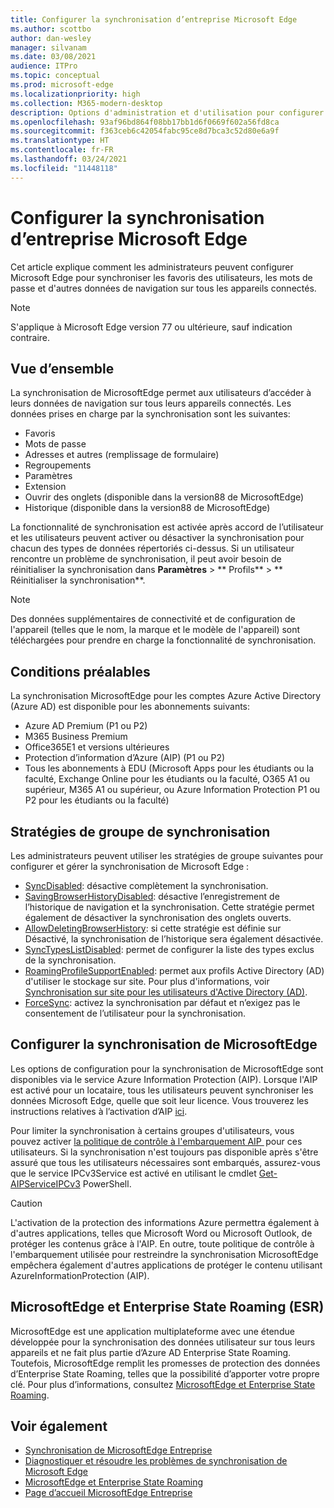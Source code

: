 ```yaml
---
title: Configurer la synchronisation d’entreprise Microsoft Edge
ms.author: scottbo
author: dan-wesley
manager: silvanam
ms.date: 03/08/2021
audience: ITPro
ms.topic: conceptual
ms.prod: microsoft-edge
ms.localizationpriority: high
ms.collection: M365-modern-desktop
description: Options d'administration et d'utilisation pour configurer Microsoft Edge afin de synchroniser les favoris, les mots de passe et d'autres données du navigateur.
ms.openlocfilehash: 93af96bd864f08bb17bb1d6f0669f602a56fd8ca
ms.sourcegitcommit: f363ceb6c42054fabc95ce8d7bca3c52d80e6a9f
ms.translationtype: HT
ms.contentlocale: fr-FR
ms.lasthandoff: 03/24/2021
ms.locfileid: "11448118"
---
```

# <a name="configure-microsoft-edge-enterprise-sync"></a>Configurer la synchronisation d’entreprise Microsoft Edge

Cet article explique comment les administrateurs peuvent configurer Microsoft Edge pour synchroniser les favoris des utilisateurs, les mots de passe et d'autres données de navigation sur tous les appareils connectés.

> [!NOTE]
> S'applique à Microsoft Edge version 77 ou ultérieure, sauf indication contraire.

## <a name="overview"></a>Vue d’ensemble

La synchronisation de MicrosoftEdge permet aux utilisateurs d’accéder à leurs données de navigation sur tous leurs appareils connectés. Les données prises en charge par la synchronisation sont les suivantes:

- Favoris
- Mots de passe
- Adresses et autres (remplissage de formulaire)
- Regroupements
- Paramètres
- Extension
- Ouvrir des onglets (disponible dans la version88 de MicrosoftEdge)
- Historique (disponible dans la version88 de MicrosoftEdge)

La fonctionnalité de synchronisation est activée après accord de l’utilisateur et les utilisateurs peuvent activer ou désactiver la synchronisation pour chacun des types de données répertoriés ci-dessus. Si un utilisateur rencontre un problème de synchronisation, il peut avoir besoin de réinitialiser la synchronisation dans **Paramètres** > ** Profils** > ** Réinitialiser la synchronisation**.

> [!NOTE]
> Des données supplémentaires de connectivité et de configuration de l'appareil (telles que le nom, la marque et le modèle de l'appareil) sont téléchargées pour prendre en charge la fonctionnalité de synchronisation.

## <a name="prerequisites"></a>Conditions préalables

La synchronisation MicrosoftEdge pour les comptes Azure Active Directory (Azure AD) est disponible pour les abonnements suivants:

- Azure AD Premium (P1 ou P2)
- M365 Business Premium
- Office365E1 et versions ultérieures
- Protection d’information d’Azure (AIP) (P1 ou P2)
- Tous les abonnements à EDU (Microsoft Apps pour les étudiants ou la faculté, Exchange Online pour les étudiants ou la faculté, O365 A1 ou supérieur, M365 A1 ou supérieur, ou Azure Information Protection P1 ou P2 pour les étudiants ou la faculté)

## <a name="sync-group-policies"></a>Stratégies de groupe de synchronisation

Les administrateurs peuvent utiliser les stratégies de groupe suivantes pour configurer et gérer la synchronisation de Microsoft Edge :

- [SyncDisabled](./microsoft-edge-policies.md#syncdisabled): désactive complètement la synchronisation.
- [SavingBrowserHistoryDisabled](./microsoft-edge-policies.md#savingbrowserhistorydisabled): désactive l’enregistrement de l’historique de navigation et la synchronisation. Cette stratégie permet également de désactiver la synchronisation des onglets ouverts.
- [AllowDeletingBrowserHistory](./microsoft-edge-policies.md#allowdeletingbrowserhistory): si cette stratégie est définie sur Désactivé, la synchronisation de l’historique sera également désactivée.
- [SyncTypesListDisabled](./microsoft-edge-policies.md#synctypeslistdisabled): permet de configurer la liste des types exclus de la synchronisation.
- [RoamingProfileSupportEnabled](./microsoft-edge-policies.md#roamingprofilesupportenabled): permet aux profils Active Directory (AD) d'utiliser le stockage sur site. Pour plus d'informations, voir [Synchronisation sur site pour les utilisateurs d'Active Directory (AD)](./microsoft-edge-on-premises-sync.md).
- [ForceSync]( https://docs.microsoft.com/deployedge/microsoft-edge-policies#forcesync): activez la synchronisation par défaut et n’exigez pas le consentement de l’utilisateur pour la synchronisation.  

## <a name="configure-microsoft-edge-sync"></a>Configurer la synchronisation de MicrosoftEdge

Les options de configuration pour la synchronisation de MicrosoftEdge sont disponibles via le service Azure Information Protection (AIP). Lorsque l'AIP est activé pour un locataire, tous les utilisateurs peuvent synchroniser les données Microsoft Edge, quelle que soit leur licence. Vous trouverez les instructions relatives à l’activation d’AIP [ici](/azure/information-protection/activate-office365).

Pour limiter la synchronisation à certains groupes d'utilisateurs, vous pouvez activer [la politique de contrôle à l'embarquement AIP ](/powershell/module/aipservice/set-aipserviceonboardingcontrolpolicy?preserve-view=true&view=azureipps) pour ces utilisateurs. Si la synchronisation n'est toujours pas disponible après s'être assuré que tous les utilisateurs nécessaires sont embarqués, assurez-vous que le service IPCv3Service est activé en utilisant le cmdlet [Get-AIPServiceIPCv3](/powershell/module/aipservice/get-aipserviceipcv3?preserve-view=true&view=azureipps) PowerShell.

> [!CAUTION]
> L'activation de la protection des informations Azure permettra également à d'autres applications, telles que Microsoft Word ou Microsoft Outlook, de protéger les contenus grâce à l'AIP. En outre, toute politique de contrôle à l'embarquement utilisée pour restreindre la synchronisation MicrosoftEdge empêchera également d'autres applications de protéger le contenu utilisant AzureInformationProtection (AIP).

## <a name="microsoft-edge-and-enterprise-state-roaming-esr"></a>MicrosoftEdge et Enterprise State Roaming (ESR)

MicrosoftEdge est une application multiplateforme avec une étendue développée pour la synchronisation des données utilisateur sur tous leurs appareils et ne fait plus partie d’Azure AD Enterprise State Roaming. Toutefois, MicrosoftEdge remplit les promesses de protection des données d’Enterprise State Roaming, telles que la possibilité d’apporter votre propre clé. Pour plus d’informations, consultez [MicrosoftEdge et Enterprise State Roaming](microsoft-edge-enterprise-state-roaming.md).

## <a name="see-also"></a>Voir également

- [Synchronisation de MicrosoftEdge Entreprise](microsoft-edge-enterprise-sync.md)
- [Diagnostiquer et résoudre les problèmes de synchronisation de Microsoft Edge](microsoft-edge-troubleshoot-enterprise-sync.md)
- [MicrosoftEdge et Enterprise State Roaming](microsoft-edge-enterprise-state-roaming.md)
- [Page d’accueil MicrosoftEdge Entreprise](https://aka.ms/EdgeEnterprise)